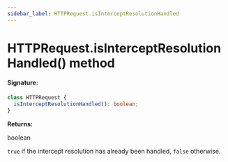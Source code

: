 ```yaml
---
sidebar_label: HTTPRequest.isInterceptResolutionHandled
---
```


# HTTPRequest.isInterceptResolutionHandled() method

#### Signature:

```typescript
class HTTPRequest {
  isInterceptResolutionHandled(): boolean;
}
```

**Returns:**

boolean

`true` if the intercept resolution has already been handled, `false` otherwise.
